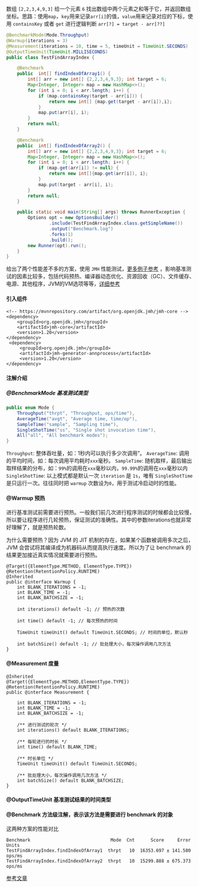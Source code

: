 数组 `[2,2,3,4,9,3]` 给一个元素 `6` 找出数组中两个元素之和等于它，并返回数组坐标。思路：使用`map`，`key`用来记录`arr[i]`的值，`value`用来记录对应的下标，使用 `containsKey` 或者 `get` 进行逻辑判断 `arr[?] = target - arr[??]`
```java 
@BenchmarkMode(Mode.Throughput)
@Warmup(iterations = 3)
@Measurement(iterations = 10, time = 5, timeUnit = TimeUnit.SECONDS)
@OutputTimeUnit(TimeUnit.MILLISECONDS)
public class TestFindArrayIndex {

    @Benchmark
    public  int[] findIndexOfArray1() {
        int[] arr = new int[] {2,2,3,4,9,3}; int target = 6;
        Map<Integer, Integer> map = new HashMap<>();
        for (int i = 0; i < arr.length; i++) {
            if (map.containsKey(target - arr[i])) {
                return new int[] {map.get(target - arr[i]),i};
            }
            map.put(arr[i], i);
        }
        return null;
    }

    @Benchmark
    public  int[] findIndexOfArray2() {
        int[] arr = new int[] {2,2,3,4,9,3}; int target = 6;
        Map<Integer, Integer> map = new HashMap<>();
        for (int i = 0; i < arr.length; i++) {
            if (map.get(arr[i]) != null) {
                return new int[]{map.get(arr[i]), i};
            }
            map.put(target - arr[i], i);
        }
        return null;
    }

    public static void main(String[] args) throws RunnerException {
        Options opt = new OptionsBuilder()
                .include(TestFindArrayIndex.class.getSimpleName())
                .output("Benchmark.log")
                .forks(1)
                .build();
        new Runner(opt).run();
    }
}
```
给出了两个性能差不多的方案，使用 `JMH` 性能测试，[更多例子参考](http://hg.openjdk.java.net/code-tools/jmh/file/tip/jmh-samples/src/main/java/org/openjdk/jmh/samples/) ，影响基准测试的因素比较多，包括代码预热、编译器动态优化、资源回收（GC）、文件缓存、电源、其他程序，JVM的VM选项等等，[详细参考](http://tutorials.jenkov.com/java-performance/jmh.html)
#### 引入组件
```
<!-- https://mvnrepository.com/artifact/org.openjdk.jmh/jmh-core -->
<dependency>
    <groupId>org.openjdk.jmh</groupId>
    <artifactId>jmh-core</artifactId>
    <version>1.20</version>
</dependency>
 <dependency>
     <groupId>org.openjdk.jmh</groupId>
     <artifactId>jmh-generator-annprocess</artifactId>
     <version>1.20</version>
</dependency>
```
#### 注解介绍
##### @BenchmarkMode 基准测试类型
```java
public enum Mode {
    Throughput("thrpt", "Throughput, ops/time"),
    AverageTime("avgt", "Average time, time/op"),
    SampleTime("sample", "Sampling time"),
    SingleShotTime("ss", "Single shot invocation time"),
    All("all", "All benchmark modes");
}
```
`Throughput`: 整体吞吐量，如：1秒内可以执行多少次调用”。
`AverageTime`: 调用的平均时间，如：每次调用平均耗时`xxx`毫秒。
`SampleTime`: 随机取样，最后输出取样结果的分布，如：`99%`的调用在`xxx`毫秒以内，`99.99%`的调用在`xxx`毫秒以内
`SingleShotTime`: 以上模式都是默认一次 `iteration` 是 `1s`，唯有 `SingleShotTime` 是只运行一次。往往同时把 `warmup` 次数设为`0`，用于测试冷启动时的性能。
#### @Warmup 预热
进行基准测试前需要进行预热。一般我们前几次进行程序测试的时候都会比较慢， 所以要让程序进行几轮预热，保证测试的准确性。其中的参数iterations也就非常好理解了，就是预热轮数。

为什么需要预热？因为 JVM 的 JIT 机制的存在，如果某个函数被调用多次之后，JVM 会尝试将其编译成为机器码从而提高执行速度。所以为了让 benchmark 的结果更加接近真实情况就需要进行预热。

```
@Target({ElementType.METHOD, ElementType.TYPE})
@Retention(RetentionPolicy.RUNTIME)
@Inherited
public @interface Warmup {
    int BLANK_ITERATIONS = -1;
    int BLANK_TIME = -1;
    int BLANK_BATCHSIZE = -1;

    int iterations() default -1; // 预热的次数

    int time() default -1; // 每次预热的时间

    TimeUnit timeUnit() default TimeUnit.SECONDS; // 时间的单位，默认秒

    int batchSize() default -1; // 批处理大小，每次操作调用几次方法
}
```
#### @Measurement 度量
```
@Inherited
@Target({ElementType.METHOD,ElementType.TYPE})
@Retention(RetentionPolicy.RUNTIME)
public @interface Measurement {

    int BLANK_ITERATIONS = -1;
    int BLANK_TIME = -1;
    int BLANK_BATCHSIZE = -1;

    /** 进行测试的轮次 */
    int iterations() default BLANK_ITERATIONS;

    /** 每轮进行的时长 */
    int time() default BLANK_TIME;

    /** 时长单位 */
    TimeUnit timeUnit() default TimeUnit.SECONDS;

    /** 批处理大小，每次操作调用几次方法 */
    int batchSize() default BLANK_BATCHSIZE;
}
```
#### @OutputTimeUnit 基准测试结果的时间类型
#### @Benchmark 方法级注解，表示该方法是需要进行 benchmark 的对象
这两种方案的性能对比
```
Benchmark                              Mode  Cnt      Score     Error   Units
TestFindArrayIndex.findIndexOfArray1  thrpt   10  16353.697 ± 141.580  ops/ms
TestFindArrayIndex.findIndexOfArray2  thrpt   10  15299.888 ± 675.373  ops/ms
```
[参考文章](http://blog.dyngr.com/blog/2016/10/29/introduction-of-jmh/)